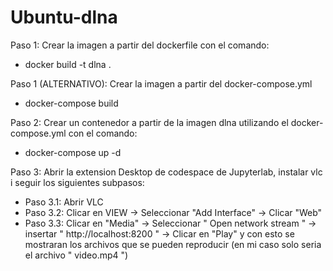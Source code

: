 # Ubuntu-dlna

Paso 1: Crear la imagen a partir del dockerfile con el comando:
  - docker build -t dlna .

Paso 1 (ALTERNATIVO): Crear la imagen a partir del docker-compose.yml
  - docker-compose build
  
Paso 2: Crear un contenedor a partir de la imagen dlna utilizando el docker-compose.yml con el comando:
  - docker-compose up -d

Paso 3: Abrir la extension Desktop de codespace de Jupyterlab, instalar vlc i seguir los siguientes subpasos:
  - Paso 3.1: Abrir VLC
  - Paso 3.2: Clicar en VIEW -> Seleccionar "Add Interface" -> Clicar "Web"
  - Paso 3.3: Clicar en "Media" -> Seleccionar " Open network stream " -> insertar " http://localhost:8200 " -> Clicar en "Play" y con esto se mostraran los archivos que se pueden reproducir (en mi caso solo seria el archivo " video.mp4 ")
  
    
